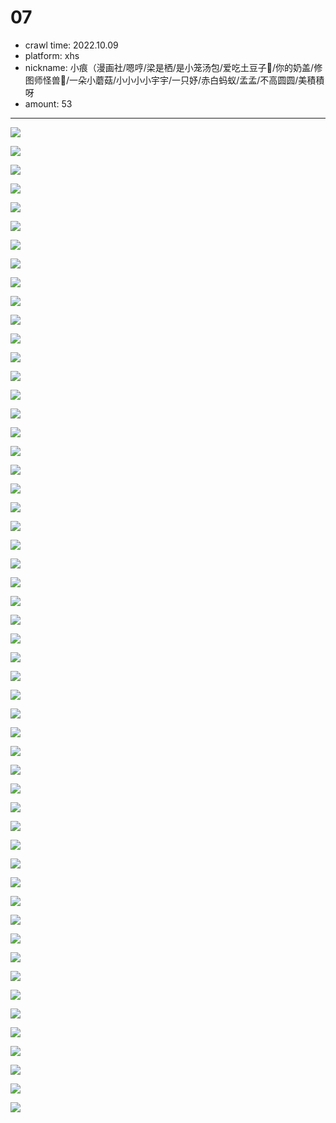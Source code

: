 # 07
- crawl time: 2022.10.09
- platform: xhs
- nickname: 小痕（漫画社/嗯哼/梁是栖/是小笼汤包/爱吃土豆子🥔/你的奶盖/修图师怪兽👾/一朵小蘑菇/小小小小宇宇/一只妤/赤白蚂蚁/孟孟/不高圆圆/美積積呀
- amount: 53

---

![](07/1665285133860.jpg)

![](07/1665285133906.jpg)

![](07/1665285134342.jpg)

![](07/1665285134403.jpg)

![](07/1665285134404.jpg)

![](07/1665285134409.jpg)

![](07/1665285134461.jpg)

![](07/1665285134933.jpg)

![](07/1665285136942.jpg)

![](07/1665285136945.jpg)

![](07/1665285136960.jpg)

![](07/1665285136984.jpg)

![](07/1665285138322.jpg)

![](07/1665285138773.jpg)

![](07/1665285139235.jpg)

![](07/1665285140196.jpg)

![](07/1665285140246.jpg)

![](07/1665285140267.jpg)

![](07/1665285140289.jpg)

![](07/1665285140307.jpg)

![](07/1665285140401.jpg)

![](07/1665285140408.jpg)

![](07/1665285142293.jpg)

![](07/1665285142316.jpg)

![](07/1665285142814.jpg)

![](07/1665285146775.jpg)

![](07/1665285156315.jpg)

![](07/1665285156389.jpg)

![](07/1665285156517.jpg)

![](07/1665285413465.jpg)

![](07/1665285413519.jpg)

![](07/1665285413930.jpg)

![](07/1665286201424.jpg)

![](07/1665286201688.jpg)

![](07/1665286201741.jpg)

![](07/1665286201769.jpg)

![](07/1665286202365.jpg)

![](07/1665286202439.jpg)

![](07/1665286202738.jpg)

![](07/1665286202991.jpg)

![](07/1665286203183.jpg)

![](07/1665286203277.jpg)

![](07/1665286203412.jpg)

![](07/1665286204899.jpg)

![](07/1665286207180.jpg)

![](07/1665286207216.jpg)

![](07/1665286207272.jpg)

![](07/1665286208072.jpg)

![](07/1665286208290.jpg)

![](07/1665286208309.jpg)

![](07/1665286208434.jpg)

![](07/1665286211552.jpg)

![](07/1665286211553.jpg)